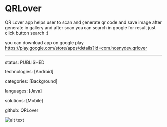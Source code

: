 # QRLover
QR Lover app helps user to scan and generate qr code and save image after generate in gallery and after scan you can search in google for result just click button search :)

you can download app on google play 
https://play.google.com/store/apps/details?id=com.hosnydev.qrlover

 
---
status:       PUBLISHED

technologies: [Android]

categories:   [Background]

languages:    [Java]

solutions:    [Mobile]

github:       QRLover

 ![alt text](https://lh6.googleusercontent.com/7Q_PthbVM2iZi5j7utHgcs2jGRXSBLxn6Fhw_pY1LGFQh24HCJedVCNjKZC2evI7adgfQA=w170)
